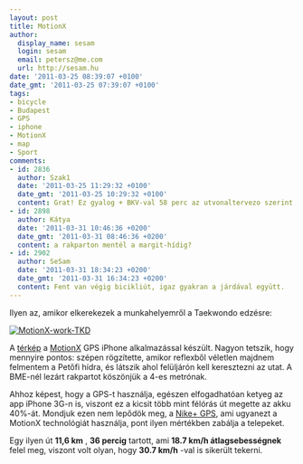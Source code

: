 ```yaml
---
layout: post
title: MotionX
author:
  display_name: sesam
  login: sesam
  email: petersz@me.com
  url: http://sesam.hu
date: '2011-03-25 08:39:07 +0100'
date_gmt: '2011-03-25 07:39:07 +0100'
tags:
- bicycle
- Budapest
- GPS
- iphone
- MotionX
- map
- Sport
comments:
- id: 2836
  author: Szak1
  date: '2011-03-25 11:29:32 +0100'
  date_gmt: '2011-03-25 10:29:32 +0100'
  content: Grat! Ez gyalog + BKV-val 58 perc az utvonaltervezo szerint.
- id: 2898
  author: Kátya
  date: '2011-03-31 10:46:36 +0200'
  date_gmt: '2011-03-31 08:46:36 +0200'
  content: a rakparton mentél a margit-hídig?
- id: 2902
  author: SeSam
  date: '2011-03-31 18:34:23 +0200'
  date_gmt: '2011-03-31 16:34:23 +0200'
  content: Fent van végig bicikliút, igaz gyakran a járdával együtt.
---
```


Ilyen az, amikor elkerekezek a munkahelyemről a Taekwondo edzésre:

[![MotionX-work-TKD](https://img.skitch.com/20110325-k1u9mpjxaj2tafk3cqpcs88ftt.png)](http://maps.google.com/?t=p&z=15&ll=47.470499,19.061979&q=http://share.gps.motionxlive.com/shr/x/kmz/952505fef59b07ce5c4686f3ae84b392)

A [térkép](http://maps.google.com/?t=p&z=15&ll=47.470499,19.061979&q=http://share.gps.motionxlive.com/shr/x/kmz/952505fef59b07ce5c4686f3ae84b392) a [MotionX](http://motionx.com) GPS iPhone alkalmazással készült. Nagyon tetszik, hogy mennyire pontos: szépen rögzítette, amikor reflexből véletlen majdnem felmentem a Petőfi hídra, és látszik ahol felüljárón kell keresztezni az utat. A BME-nél lezárt rakpartot köszönjük a 4-es metrónak.

Ahhoz képest, hogy a GPS-t használja, egészen elfogadhatóan ketyeg az app iPhone 3G-n is, viszont ez a kicsit több mint félórás út megette az akku 40%-át. Mondjuk ezen nem lepődök meg, a [Nike+ GPS](http://sesam.hu/2010/11/14/nike-gps), ami ugyanezt a MotionX technológiát használja, pont ilyen mértékben zabálja a telepeket.

Egy ilyen út **11,6 km** , **36 percig** tartott, ami **18.7 km/h átlagsebességnek** felel meg, viszont volt olyan, hogy **30.7 km/h** -val is sikerült tekerni.
